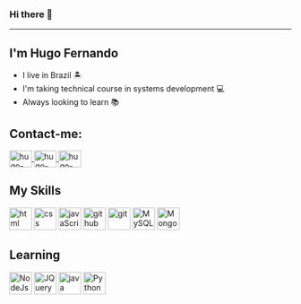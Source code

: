 ### Hi there 👋
<hr>
<h2>I'm Hugo Fernando</h2>
<ul> 
   <li>I live in Brazil 🏝️</li>
   <li>I'm taking technical course in systems development 💻</li>
   <li>Always looking to learn 📚</li>
</ul>
<h2>Contact-me:</h2>
<div>
   <a href="https://www.linkedin.com/in/hugo-fernando-931154219/" target="_blank">
      <img align="center" alt="hugo-linkedin" height="30" width="40" src="https://cdn.jsdelivr.net/npm/simple-icons@3.0.1/icons/linkedin.svg" style="max-width:100%;">
   </a>
   <a href="https://www.instagram.com/fernandohugo76/" target="_blank">
      <img align="center" alt="hugo-instagram" height="30" width="40" src="https://cdn.jsdelivr.net/npm/simple-icons@3.0.1/icons/instagram.svg" style="max-width:100%;">
   </a>
   <a href="https://t.me/fernandohugo399" target="_blank">
      <img align="center" alt="hugo-instagram" height="30" width="40" src="https://cdn.jsdelivr.net/npm/simple-icons@3.0.1/icons/telegram.svg" style="max-width:100%;">
   </a>
</div>
<h2>My Skills</h2>
<div>
   <img src="https://cdn.jsdelivr.net/gh/devicons/devicon/icons/html5/html5-original.svg" alt="html" width="40" height="40" style="max-width:100%;"></img>
   <img src="https://cdn.jsdelivr.net/gh/devicons/devicon/icons/css3/css3-original.svg" alt="css" width="40" height="40" style="max-width:100%;"></img>
   <img src="https://cdn.jsdelivr.net/gh/devicons/devicon/icons/javascript/javascript-original.svg" alt="javaScript" width="40" height="40" style="max-width:100%;"></img>
   <img src="https://cdn.jsdelivr.net/gh/devicons/devicon/icons/github/github-original.svg" alt="github" width="40" height="40" style="max-width:100%;"></img>
   <img src="https://cdn.jsdelivr.net/gh/devicons/devicon/icons/git/git-original.svg" alt="git" width="40" height="40" style="max-width:100%;"></img>
   <img src="https://cdn.jsdelivr.net/gh/devicons/devicon/icons/mysql/mysql-original.svg" alt="MySQL" width="40" height="40" style="max-width:100%;"></img>
   <img src="https://cdn.jsdelivr.net/gh/devicons/devicon/icons/mongodb/mongodb-original.svg" alt="Mongo" width="40" height="40" style="max-width:100%;"></img>
</div>
<h2>Learning</h2>
<div>
   <img src="https://cdn.jsdelivr.net/gh/devicons/devicon/icons/nodejs/nodejs-original.svg" alt="NodeJs" width="40" height="40" style="max-width:100%;"></img>
   <img src="https://cdn.jsdelivr.net/gh/devicons/devicon/icons/jquery/jquery-plain.svg" alt="JQuery" width="40" height="40" style="max-width:100%;"/>
   <img src="https://cdn.jsdelivr.net/gh/devicons/devicon/icons/java/java-original.svg" alt="java" width="40" height="40" style="max-width:100%;"></img>
   <img src="https://cdn.jsdelivr.net/gh/devicons/devicon/icons/python/python-original.svg" alt="Python" width="40" height="40" style="max-width:100%;"></img>
</div>
